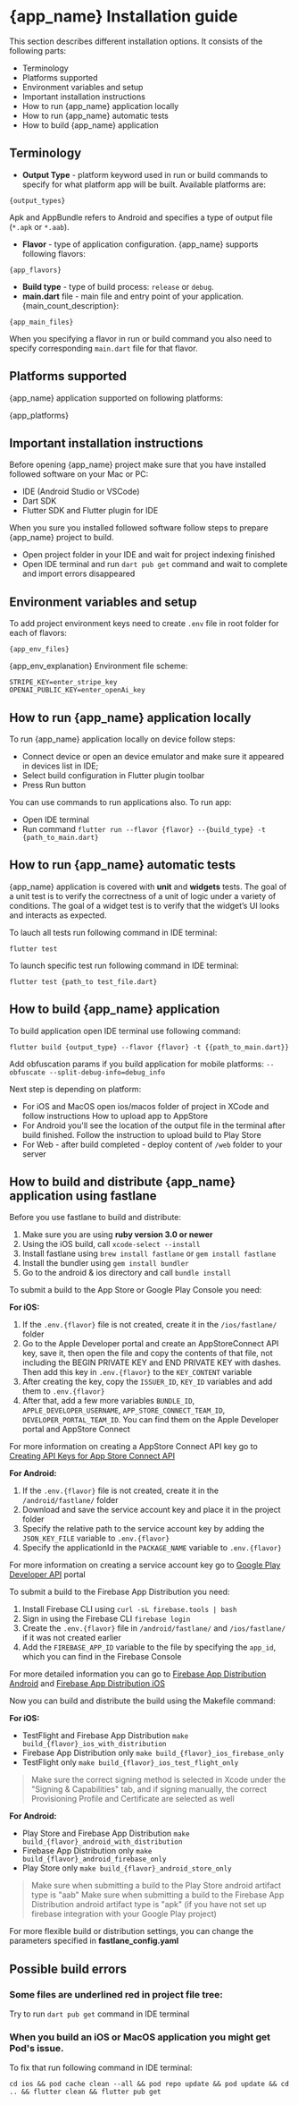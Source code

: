 # {app_name} Installation guide

This section describes different installation options. It consists of the following parts:

* Terminology
* Platforms supported
* Environment variables and setup
* Important installation instructions
* How to run {app_name} application locally
* How to run {app_name} automatic tests
* How to build {app_name} application



## Terminology

* **Output Type** - platform keyword used in run or build commands to specify for what platform app will be built. Available platforms are:

```
{output_types}
```
Apk and AppBundle refers to Android and specifies a type of output file (`*.apk` or `*.aab`).


* **Flavor** - type of application configuration. {app_name} supports following flavors:

```
{app_flavors}
```

* **Build type** - type of build process: `release` or `debug`.
* **main.dart** file - main file and entry point of your application. {main_count_description}:

```
{app_main_files}
```

When you specifying a flavor in run or build command you also need to specify corresponding `main.dart` file for that flavor.

## Platforms supported

{app_name} application supported on following platforms:

{app_platforms}

## Important installation instructions

Before opening {app_name} project make sure that you have installed followed software on your Mac or PC:

* IDE (Android Studio or VSCode)
* Dart SDK
* Flutter SDK and Flutter plugin for IDE

When you sure you installed followed software follow steps to prepare {app_name} project to build.

* Open project folder in your IDE and wait for project indexing finished
* Open IDE terminal and run `dart pub get` command and wait to complete and import errors disappeared

## Environment variables and setup

To add project environment keys need to create `.env` file in root folder for each of flavors:

```
{app_env_files}
```

{app_env_explanation}
Environment file scheme:

```
STRIPE_KEY=enter_stripe_key
OPENAI_PUBLIC_KEY=enter_openAi_key
```
## How to run {app_name} application locally

To run {app_name} application locally on device follow steps:

* Connect device or open an device emulator and make sure it appeared in devices list in IDE;
* Select build configuration in Flutter plugin toolbar
* Press Run button

You can use commands to run applications also. To run app:

* Open IDE terminal
* Run command `flutter run --flavor {flavor} --{build_type} -t {path_to_main.dart}`

## How to run {app_name} automatic tests

{app_name} application is covered with **unit** and **widgets** tests.
The goal of a unit test is to verify the correctness of a unit of logic under a variety of conditions.
The goal of a widget test is to verify that the widget’s UI looks and interacts as expected.

To lauch all tests run following command in IDE terminal:

`flutter test`

To launch specific test run following command in IDE terminal:

`flutter test {path_to test_file.dart}`

## How to build {app_name} application

To build application open IDE terminal use following command:

`flutter build {output_type} --flavor {flavor} -t {{path_to_main.dart}}`

Add obfuscation params if you build application for mobile platforms:
`--obfuscate --split-debug-info=debug_info`

Next step is depending on platform:

* For iOS and MacOS open ios/macos folder of project in XCode and follow instructions How to upload app to AppStore
* For Android you'll see the location of the output file in the terminal after build finished. Follow the instruction to upload build to Play Store
* For Web - after build completed - deploy content of `/web` folder to your server

## How to build and distribute {app_name} application using fastlane

Before you use fastlane to build and distribute:

1. Make sure you are using **ruby version 3.0 or newer**
2. Using the iOS build, call `xcode-select --install`
3. Install fastlane using `brew install fastlane` or `gem install fastlane`
4. Install the bundler using `gem install bundler`
5. Go to the android & ios directory and call `bundle install`

To submit a build to the App Store or Google Play Console you need:

**For iOS:**

1. If the `.env.{flavor}` file is not created, create it in the `/ios/fastlane/` folder
2. Go to the Apple Developer portal and create an AppStoreConnect API key, save it, then open the file and copy the contents of that file, not including the BEGIN PRIVATE KEY and END PRIVATE KEY with dashes.  Then add this key in `.env.{flavor}` to the `KEY_CONTENT` variable
3. After creating the key, copy the `ISSUER_ID`, `KEY_ID` variables and add them to `.env.{flavor}`
4. After that, add a few more variables `BUNDLE_ID`, `APPLE_DEVELOPER_USERNAME`, `APP_STORE_CONNECT_TEAM_ID`, `DEVELOPER_PORTAL_TEAM_ID`. You can find them on the Apple Developer portal and AppStore Connect

For more information on creating a AppStore Connect API key go to [Creating API Keys for App Store Connect API](https://developer.apple.com/documentation/appstoreconnectapi/creating_api_keys_for_app_store_connect_api)

**For Android:**

1. If the `.env.{flavor}` file is not created, create it in the `/android/fastlane/` folder
2. Download and save the service account key and place it in the project folder
3. Specify the relative path to the service account key by adding the `JSON_KEY_FILE` variable to `.env.{flavor}`
4. Specify the applicationId in the `PACKAGE_NAME` variable to `.env.{flavor}`

For more information on creating a service account key go to [Google Play Developer API](https://developers.google.com/android-publisher/getting_started/?hl=en) portal

To submit a build to the Firebase App Distribution you need:

1. Install Firebase CLI using `curl -sL firebase.tools | bash`
2. Sign in using the Firebase CLI `firebase login`
3. Create the `.env.{flavor}` file in `/android/fastlane/` and `/ios/fastlane/` if it was not created earlier
4. Add the `FIREBASE_APP_ID` variable to the file by specifying the `app_id`, which you can find in the Firebase Console

For more detailed information you can go to [Firebase App Distribution Android](https://firebase.google.com/docs/app-distribution/ios/distribute-fastlane) and [Firebase App Distribution iOS](https://firebase.google.com/docs/app-distribution/android/distribute-fastlane)

Now you can build and distribute the build using the Makefile command:

**For iOS:**

* TestFlight and Firebase App Distribution  `make build_{flavor}_ios_with_distribution`
* Firebase App Distribution only `make build_{flavor}_ios_firebase_only`
* TestFlight only `make build_{flavor}_ios_test_flight_only`

> Make sure the correct signing method is selected in Xcode under the "Signing & Capabilities" tab, and if signing manually, the correct Provisioning Profile and Certificate are selected as well

**For Android:**

* Play Store and Firebase App Distribution `make build_{flavor}_android_with_distribution`
* Firebase App Distribution only `make build_{flavor}_android_firebase_only`
* Play Store only `make build_{flavor}_android_store_only`

> Make sure when submitting a build to the Play Store android artifact type is "aab"
> Make sure when submitting a build to the Firebase App Distribution android artifact type is "apk" (if you have not set up firebase integration with your Google Play project)

For more flexible build or distribution settings, you can change the parameters specified in **fastlane_config.yaml**

## Possible build errors

### Some files are underlined red in project file tree:

Try to run `dart pub get` command in IDE terminal

### When you build an iOS or MacOS application you might get Pod's issue.

To fix that run following command in IDE terminal:

`cd ios && pod cache clean --all && pod repo update && pod update && cd .. && flutter clean && flutter pub get`   

 




